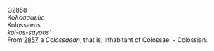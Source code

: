 <body>
  <p>G2858<br>  Κολοσσαεύς  <br> Kolossaeus  <br><i>kol-os-sayoos‘ </i><br>From <a href="g2857.htm">2857</a>  a <i>Colossaean</i>, that is, inhabitant of Colossae: - Colossian.<br></p>
 </body>